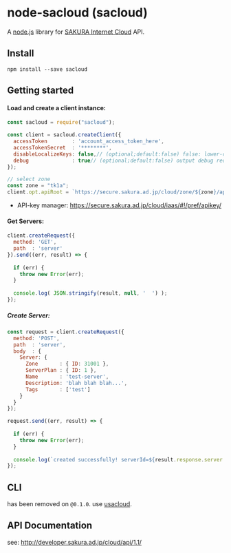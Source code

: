 node-sacloud (sacloud)
=====================

A [node.js](http://nodejs.org) library for [SAKURA Internet Cloud](http://cloud.sakura.ad.jp/) API.

##  Install

```
npm install --save sacloud
```

## Getting started

#### Load and create a client instance:

```javascript
const sacloud = require("sacloud");

const client = sacloud.createClient({
  accessToken        : 'account_access_token_here',
  accessTokenSecret  : '********',
  disableLocalizeKeys: false,// (optional;default:false) false: lower-camelize the property names in response Object
  debug              : true// (optional;default:false) output debug requests to console.
});

// select zone
const zone = "tk1a";
client.opt.apiRoot = `https://secure.sakura.ad.jp/cloud/zone/${zone}/api/cloud/1.1/`;
```

* API-key manager: https://secure.sakura.ad.jp/cloud/iaas/#!/pref/apikey/

#### Get Servers:

```javascript
client.createRequest({
  method: 'GET',
  path  : 'server'
}).send((err, result) => {
  
  if (err) {
    throw new Error(err);
  }
  
  console.log( JSON.stringify(result, null, '  ') );
});
```

##### Create Server:

```javascript
const request = client.createRequest({
  method: 'POST',
  path  : 'server',
  body  : {
    Server: {
      Zone       : { ID: 31001 },
      ServerPlan : { ID: 1 },
      Name       : 'test-server',
      Description: 'blah blah blah...',
      Tags       : ['test']
    }
  }
});

request.send((err, result) => {
  
  if (err) {
    throw new Error(err);
  }
  
  console.log(`created successfully! serverId=${result.response.server.id}`);
});
```

## CLI

has been removed on `@0.1.0`. use [usacloud](https://github.com/sacloud/usacloud).

## API Documentation

see: http://developer.sakura.ad.jp/cloud/api/1.1/

